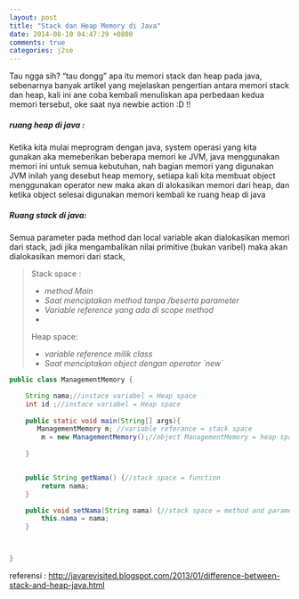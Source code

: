 ```yaml
---
layout: post
title: "Stack dan Heap Memory di Java"
date: 2014-08-10 04:47:29 +0800
comments: true
categories: j2se
---
```

Tau ngga sih?  “tau dongg” apa itu memori stack dan heap pada java, sebenarnya banyak artikel yang mejelaskan pengertian antara memori stack dan heap, kali ini ane coba kembali menuliskan apa perbedaan kedua memori tersebut, oke saat nya newbie action :D !!

<h5>ruang heap di java :</h5>
Ketika kita mulai meprogram dengan java, system operasi yang kita gunakan aka memeberikan beberapa memori ke JVM, java menggunakan memori ini untuk semua kebutuhan, nah bagian memori yang digunakan JVM inilah yang desebut heap memory, setiapa kali kita membuat object menggunakan operator new maka akan di alokasikan memori dari heap, dan ketika  object selesai digunakan memori kembali ke ruang heap di java

<h5>Ruang stack di java:</h5>
Semua parameter pada method dan local variable akan dialokasikan memori dari stack,  jadi jika mengambalikan nilai primitive (bukan varibel) maka akan dialokasikan memori dari stack,
<blockquote>
Stack space :
<ul>
<li><em>method Main</em></li>
<li><em>Saat menciptakan method tanpa /beserta parameter</em></li>
<li><em>Variable reference yang ada di scope method</em><li>
</ul>
Heap space:
<ul>
<li><em>variable reference milik class</em></li>
<li><em>Saat menciptakan object dengan operator `new` </em></li>
</ul>
</blockquote>

```java ManagemenMemory.java
public class ManagementMemory {

    String nama;//instace variabel = Heap space
    int id ;//instace variabel = Heap space
    
    public static void main(String[] args){
       ManagementMemory m; //variable referance = stack space
        m = new ManagementMemory();//object ManagementMemory = heap space 
        
    }


    public String getNama() {//stack space = function
        return nama;
    }

    public void setNama(String nama) {//stack space = method and parameter
        this.nama = nama;
    }



}
```
referensi :
http://javarevisited.blogspot.com/2013/01/difference-between-stack-and-heap-java.html


